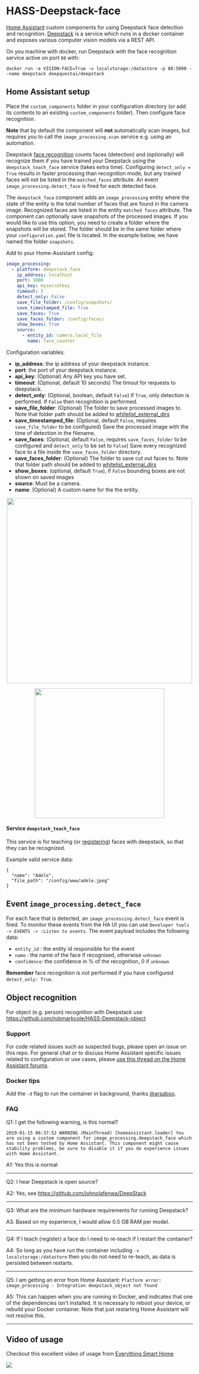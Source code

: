 # HASS-Deepstack-face
[Home Assistant](https://www.home-assistant.io/) custom components for using Deepstack face detection and recognition. [Deepstack](https://docs.deepstack.cc/) is a service which runs in a docker container and exposes various computer vision models via a REST API.

On you machine with docker, run Deepstack with the face recognition service active on port `80` with:
```
docker run -e VISION-FACE=True -v localstorage:/datastore -p 80:5000 --name deepstack deepquestai/deepstack
```

## Home Assistant setup
Place the `custom_components` folder in your configuration directory (or add its contents to an existing `custom_components` folder). Then configure face recognition.

**Note** that by default the component will **not** automatically scan images, but requires you to call the `image_processing.scan` service e.g. using an automation.

Deepstack [face recognition](https://docs.deepstack.cc/face-recognition/index.html) counts faces (detection) and (optionally) will recognize them if you have trained your Deepstack using the `deepstack_teach_face` service (takes extra time). Configuring `detect_only = True` results in faster processing than recognition mode, but any trained faces will not be listed in the `matched_faces` attribute. An event `image_processing.detect_face` is fired for each detected face.

The `deepstack_face` component adds an `image_processing` entity where the state of the entity is the total number of faces that are found in the camera image. Recognized faces are listed in the entity `matched faces` attribute. The component can optionally save snapshots of the processed images. If you would like to use this option, you need to create a folder where the snapshots will be stored. The folder should be in the same folder where your `configuration.yaml` file is located. In the example below, we have named the folder `snapshots`.

Add to your Home-Assistant config:
```yaml
image_processing:
  - platform: deepstack_face
    ip_address: localhost
    port: 5000
    api_key: mysecretkey
    timeout: 5
    detect_only: False
    save_file_folder: /config/snapshots/
    save_timestamped_file: True
    save_faces: True
    save_faces_folder: /config/faces/
    show_boxes: True
    source:
      - entity_id: camera.local_file
        name: face_counter
```
Configuration variables:
- **ip_address**: the ip address of your deepstack instance.
- **port**: the port of your deepstack instance.
- **api_key**: (Optional) Any API key you have set.
- **timeout**: (Optional, default 10 seconds) The timout for requests to deepstack.
- **detect_only**: (Optional, boolean, default `False`) If `True`, only detection is performed. If `False` then recognition is performed.
- **save_file_folder**: (Optional) The folder to save processed images to. Note that folder path should be added to [whitelist_external_dirs](https://www.home-assistant.io/docs/configuration/basic/)
- **save_timestamped_file**: (Optional, default `False`, requires `save_file_folder` to be configured) Save the processed image with the time of detection in the filename.
- **save_faces**: (Optional, default `False`, requires `save_faces_folder` to be configured and `detect_only` to be set to `False`) Save every recognized face to a file inside the `save_faces_folder` directory.
- **save_faces_folder**: (Optional) The folder to save cut out faces to. Note that folder path should be added to [whitelist_external_dirs](https://www.home-assistant.io/docs/configuration/basic/)
- **show_boxes**: (optional, default `True`), if `False` bounding boxes are not shown on saved images
- **source**: Must be a camera.
- **name**: (Optional) A custom name for the the entity.

<p align="center">
<img src="https://github.com/robmarkcole/HASS-Deepstack-face/blob/master/docs/face_usage.png" width="500">
</p>

<p align="center">
<img src="https://github.com/robmarkcole/HASS-Deepstack-face/blob/master/docs/face_detail.png" width="350">
</p>

#### Service `deepstack_teach_face`
This service is for teaching (or [registering](https://docs.deepstack.cc/face-recognition/index.html#face-registration)) faces with deepstack, so that they can be recognized.

Example valid service data:
```
{
  "name": "Adele",
  "file_path": "/config/www/adele.jpeg"
}
```

## Event `image_processing.detect_face`
For each face that is detected, an `image_processing.detect_face` event is fired. To monitor these events from the HA UI you can use `Developer tools -> EVENTS -> :Listen to events`. The event payload includes the following data:
- `entity_id` : the entity id responsible for the event
- `name` : the name of the face if recognised, otherwise `unknown`
- `confidence`: the confidence in % of the recognition, 0 if `unknown`

**Remember** face recognition is not performed if you have configured `detect_only: True`.

## Object recognition
For object (e.g. person) recognition with Deepstack use https://github.com/robmarkcole/HASS-Deepstack-object

### Support
For code related issues such as suspected bugs, please open an issue on this repo. For general chat or to discuss Home Assistant specific issues related to configuration or use cases, please [use this thread on the Home Assistant forums](https://community.home-assistant.io/t/face-and-person-detection-with-deepstack-local-and-free/92041).

### Docker tips
Add the `-d` flag to run the container in background, thanks [@arsaboo](https://github.com/arsaboo).

### FAQ
Q1: I get the following warning, is this normal?
```
2019-01-15 06:37:52 WARNING (MainThread) [homeassistant.loader] You are using a custom component for image_processing.deepstack_face which has not been tested by Home Assistant. This component might cause stability problems, be sure to disable it if you do experience issues with Home Assistant.
```
A1: Yes this is normal

------

Q2: I hear Deepstack is open source?

A2: Yes, see https://github.com/johnolafenwa/DeepStack

------

Q3: What are the minimum hardware requirements for running Deepstack?

A3. Based on my experience, I would allow 0.5 GB RAM per model.

------

Q4: If I teach (register) a face do I need to re-teach if I restart the container?

A4: So long as you have run the container including `-v localstorage:/datastore` then you do not need to re-teach, as data is persisted between restarts.

------

Q5: I am getting an error from Home Assistant: `Platform error: image_processing - Integration deepstack_object not found`

A5: This can happen when you are running in Docker, and indicates that one of the dependencies isn't installed. It is necessary to reboot your device, or rebuild your Docker container. Note that just restarting Home Assistant will not resolve this.

------

## Video of usage
Checkout this excellent video of usage from [Everything Smart Home](https://www.youtube.com/channel/UCrVLgIniVg6jW38uVqDRIiQ)

[![](http://img.youtube.com/vi/XPs0J1EQhK0/0.jpg)](http://www.youtube.com/watch?v=XPs0J1EQhK0 "")